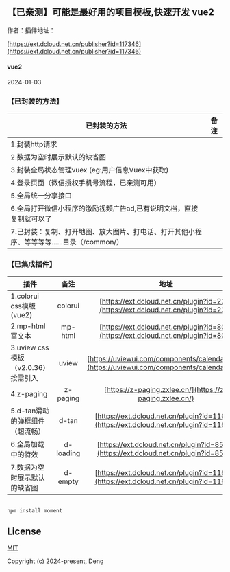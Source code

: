 ## 【已亲测】可能是最好用的项目模板,快速开发 vue2



作者：插件地址：

[https://ext.dcloud.net.cn/publisher?id=117346](https://ext.dcloud.net.cn/publisher?id=117346)

#### vue2

2024-01-03


### 【已封装的方法】

| 已封装的方法       | 备注   |
| --------   |:----:  |
| 1.封装http请求    |  |   
| 2.数据为空时展示默认的缺省图|  |  
| 3.封装全局状态管理vuex (eg:用户信息Vuex中获取) |  |  
| 4.登录页面（微信授权手机号流程，已亲测可用） |  |  
| 5.全局统一分享接口 |  |  
| 6.全局打开微信小程序的激励视频广告ad,已有说明文档，直接复制就可以了 |  |  
| 7.已封装：复制、打开地图、放大图片、打电话、打开其他小程序、等等等等......目录（/common/） |  |  



### 【已集成插件】



| 插件       | 备注   |地址    |
| --------   |:----:  |:----:  |
| 1.colorui css模版(vue2)    | colorui |[https://ext.dcloud.net.cn/plugin?id=239](https://ext.dcloud.net.cn/plugin?id=239)  |   
| 2.mp-html富文本     | mp-html | [https://ext.dcloud.net.cn/plugin?id=805](https://ext.dcloud.net.cn/plugin?id=805) | 
| 3.uview css模板（v2.0.36）按需引入   | uview | [https://uviewui.com/components/calendar.html](https://uviewui.com/components/calendar.html) | 
| 4.z-paging    | z-paging |    [https://z-paging.zxlee.cn/](https://z-paging.zxlee.cn/)     |
| 5.d-tan滑动的弹框组件（超流畅）    | d-tan |    [https://ext.dcloud.net.cn/plugin?id=11663](https://ext.dcloud.net.cn/plugin?id=11663)     |
| 6.全局加载中的特效    | d-loading |    [https://ext.dcloud.net.cn/plugin?id=8533](https://ext.dcloud.net.cn/plugin?id=8533)     |
| 7.数据为空时展示默认的缺省图    | d-empty |    [https://ext.dcloud.net.cn/plugin?id=11660](https://ext.dcloud.net.cn/plugin?id=11660)     |




````

npm install moment

````

## License

[MIT](https://opensource.org/licenses/MIT)

Copyright (c) 2024-present, Deng